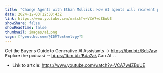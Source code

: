 ```yaml
---
title: "Change Agents with Ethan Mollick: How AI agents will reinvent productivity"
date: 2024-12-03T12:00:43Z
link: https://www.youtube.com/watch?v=VCA7wdZBuUE
showShare: false
showReadTime: false
thumbnail: images/ai.png
tags: ["youtube.com/@IBMTechnology"]
---
```

Get the Buyer's Guide to Generative AI Assistants → https://ibm.biz/Bda7aw Explore the podcast → https://ibm.biz/Bda7ak Can AI ...

- Link to article: https://www.youtube.com/watch?v=VCA7wdZBuUE